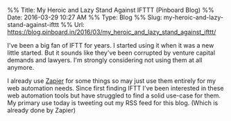 %% Title:  My Heroic and Lazy Stand Against IFTTT (Pinboard Blog)
%% Date: 2016-03-29 10:27 AM
%% Type: Blog
%% Slug: my-heroic-and-lazy-stand-against-ifttt
%% Url:  https://blog.pinboard.in/2016/03/my_heroic_and_lazy_stand_against_ifttt/

I've been a big fan of IFTT for years. I started using it when it was a new little started. But it sounds like they've been corrupted by venture capital demands and lawyers. I'm strongly considering not using them at all anymore. 

I already use [Zapier](https://zapier.com) for some things so may just use them entirely for my web automation needs. Since first finding IFTT I've been interested in these web automation tools but have struggled to find a solid use-case for them. My primary use today is tweeting out my RSS feed for this blog. (Which is already done by Zapier)
